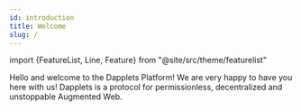 ```yaml
---
id: introduction
title: Welcome
slug: /
---
```


import {FeatureList, Line, Feature} from "@site/src/theme/featurelist"

Hello and welcome to the Dapplets Platform! We are very happy to have you here with us! Dapplets is a protocol for permissionless, decentralized and unstoppable Augmented Web.
<FeatureList>
<Line title="Introduction to Dapplets">
<Feature url="https://dapplets.org/#what-is" title="What are Dapplets" subtitle="Basic things about Dapplets" image="/svg/what.svg" />
<Feature url="/docs/how-to-use-dapplets/" title="How to Use Dapplets" subtitle="Installation, activation, settings" image="/svg/how.svg" />
<Feature url="/docs/get-started/" title="Your First Dapplet" subtitle="Quickly create a basic Dapplet" image="/svg/first.svg" />
</Line>

   <Line title="Dapplet Development">
    <Feature url="/docs/exercises/" title="Dapplet Creation Guide" subtitle="API description, implementation examples" image="/svg/creation.svg" />
    <Feature url="/docs/publishing/" title="Dapplet Publication" subtitle="Publishing in Dapplets Registry, working with the Developers tab" image="/svg/publication.svg" />
    <Feature url="/docs/using-adapters" title="Adapters API" subtitle="API description for working with existing adapters" image="/svg/adapters.svg" />
  </Line>

   <Line title="Other Resources">
    <Feature url="/docs/faq" title="FAQ" subtitle="Answering common questions" image="/svg/faq.svg" />
    <Feature url="/docs/whitepapers/summary" title="Whitepapers" subtitle="Dive into the details of the project" image="/svg/whitepapers.svg" />
    <Feature url="/docs/config" title="Advanced" subtitle="For those who want to know more" image="/svg/advanced.svg" />
  </Line>

<Line title="Contact us" desc='If you have any questions, or simply would want to chat with us, please do through one of our official channels.
Also, jump into our Discord server!'>
<Feature url="https://twitter.com/dapplets_org" isContacts title="X" subtitle="@dappletsproject" image="/svg/x.svg" />
<Feature url="https://discord.gg/YcxbkcyjMV" isContacts title="Discord" subtitle="Dapplets Project" image="/svg/discord.svg" />
<Feature url="https://t.me/dapplets" isContacts title="Telegram" subtitle="@dapplets" image="/svg/tg.svg" />
</Line>
</FeatureList>

